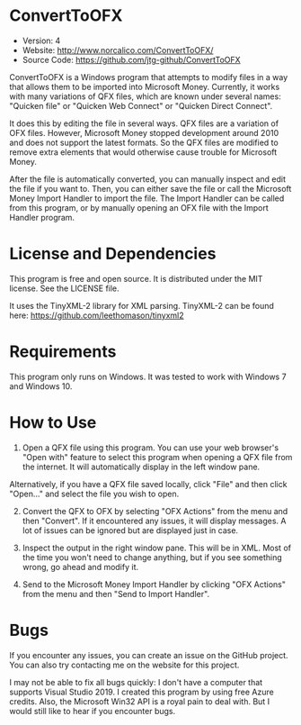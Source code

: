 # ConvertToOFX
* Version: 4
* Website: http://www.norcalico.com/ConvertToOFX/
* Source Code: https://github.com/jtg-github/ConvertToOFX

ConvertToOFX is a Windows program that attempts to modify files in a way that allows them to be imported into Microsoft Money. Currently, it works with many variations of QFX files, which are known under several names: "Quicken file" or "Quicken Web Connect" or "Quicken Direct Connect".

It does this by editing the file in several ways. QFX files are a variation of OFX files. However, Microsoft Money stopped development around 2010 and does not support the latest formats. So the QFX files are modified to remove extra elements that would otherwise cause trouble for Microsoft Money.

After the file is automatically converted, you can manually inspect and edit the file if you want to. Then, you can either save the file or call the Microsoft Money Import Handler to import the file. The Import Handler can be called from this program, or by manually opening an OFX file with the Import Handler program.

# License and Dependencies
This program is free and open source. It is distributed under the MIT license. See the LICENSE file. 

It uses the TinyXML-2 library for XML parsing. TinyXML-2 can be found here: https://github.com/leethomason/tinyxml2


# Requirements
This program only runs on Windows. It was tested to work with Windows 7 and Windows 10.


# How to Use
1) Open a QFX file using this program. You can use your web browser's "Open with" feature to select this program when opening a QFX file from the internet. It will automatically display in the left window pane.

Alternatively, if you have a QFX file saved locally, click "File" and then click "Open..." and select the file you wish to open.

2) Convert the QFX to OFX by selecting "OFX Actions" from the menu and then "Convert". If it encountered any issues, it will display messages. A lot of issues can be ignored but are displayed just in case.

3) Inspect the output in the right window pane. This will be in XML. Most of the time you won't need to change anything, but if you see something wrong, go ahead and modify it.

4) Send to the Microsoft Money Import Handler by clicking "OFX Actions" from the menu and then "Send to Import Handler".


# Bugs
If you encounter any issues, you can create an issue on the GitHub project. You can also try contacting me on the website for this project.

I may not be able to fix all bugs quickly: I don't have a computer that supports Visual Studio 2019. I created this program by using free Azure credits. Also, the Microsoft Win32 API is a royal pain to deal with. But I would still like to hear if you encounter bugs.
